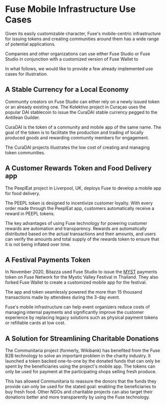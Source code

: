# Fuse Mobile Infrastructure Use Cases

Given its easily customizable character, Fuse's mobile-centric infrastructure for issuing tokens and creating communities around them has a wide range of potential applications.

Companies and other organizations can use either Fuse Studio or Fuse Studio in conjunction with a customized version of Fuse Wallet to 

In what follows, we would like to provide a few already implemented use cases for illustration.

## A Stable Currency for a Local Economy

Community creators on Fuse Studio can either rely on a newly issued token or an already existing one. The Kolektivo project in Curaçao uses the popular DAI stablecoin to issue the CuraDAI stable currency pegged to the Antillean Guilder.

CuraDAI is the token of a community and mobile app of the same name. The goal of the token is to facilitate the production and trading of locally produced goods and rewarding community members for engagement.

The CuraDAI projects illustrates the low cost of creating and managing token communities.  

## A Customer Rewards Token and Food Delivery app

The PeeplEat project in Liverpool, UK, deploys Fuse to develop a mobile app for food delivery. 

The PEEPL token is designed to incentivize customer loyalty. With every order made through the PeeplEat app, customers automatically receive a reward in PEEPL tokens. 

The key advantages of using Fuse technology for powering customer rewards are automation and transparency. Rewards are automatically distributed based on the actual transactions and their amounts, and users can verify the amounts and total supply of the rewards token to ensure that it is not being inflated over time.  

## A Festival Payments Token

In November 2020, Bitazza used Fuse Studio to issue the [MYST](https://explorer.fuse.io/address/0x510FAD1AD23064Ae881B129314EFdD9FDa6d4782/transactions) payments token on Fuse Network for the Mystic Valley Festival in Thailand. They also forked Fuse Wallet to create a customized mobile app for the festival. 

The app and token seamlessly powered the more than 15 thousand transactions made by attendees during the 3-day event. 

Fuse's mobile infrastructure can help event organizers reduce costs of managing internal payments and significantly improve the customer experience by replacing legacy solutions such as physical payment tokens or refillable cards at low cost.

## A Solution for Streamlining Charitable Donations

The Communitaria project \(formerly, Wikibank\) has benefited from the Fuse B2B technology to solve an important problem in the charity industry. It launched a token backed one-to-one by the donated funds that can only be spent by the beneficiaries using the project's mobile app. The tokens can only be used for payment at the participating shops selling fresh produce.

This has allowed Communitaria to reassure the donors that the funds they provide can only be used for the stated goal: enabling the beneficiaries to buy fresh food. Other NGOs and charitable projects can also target their donations better and more transparently by using the Fuse technology.  

